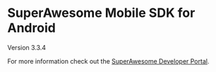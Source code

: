 SuperAwesome Mobile SDK for Android
===================================

Version 3.3.4

For more information check out the [SuperAwesome Developer Portal](http://developers.superawesome.tv/docs/androidsdk).
